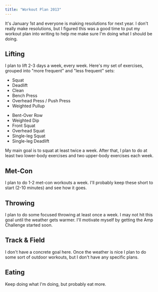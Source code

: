 ```yaml
---
title: "Workout Plan 2013"
---
```


It's January 1st and everyone is making resolutions for next year. I don't really make resolutions, but I figured this was a good time to put my workout plan into writing to help me make sure I'm doing what I should be doing. 

## Lifting

I plan to lift 2-3 days a week, every week. Here's my set of exercises, grouped into "more frequent" and "less frequent" sets:

- Squat
- Deadlift
- Clean
- Bench Press
- Overhead Press / Push Press
- Weighted Pullup

<!--- --->

- Bent-Over Row
- Weighted Dip
- Front Squat
- Overhead Squat
- Single-leg Squat
- Single-leg Deadlift

My main goal is to squat at least twice a week. After that, I plan to do at least two lower-body exercises and two upper-body exercises each week. 

## Met-Con

I plan to do 1-2 met-con workouts a week. I'll probably keep these short to start (2-10 minutes) and see how it goes.

## Throwing

I plan to do some focused throwing at least once a week. I may not hit this goal until the weather gets warmer. I'll motivate myself by getting the Amp Challenge started soon.

## Track & Field

I don't have a concrete goal here. Once the weather is nice I plan to do some sort of outdoor workouts, but I don't have any specific plans.

## Eating

Keep doing what I'm doing, but probably eat more. 
